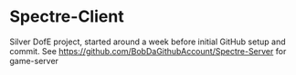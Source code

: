 # Spectre-Client
Silver DofE project, started around a week before initial GitHub setup and commit.
See https://github.com/BobDaGithubAccount/Spectre-Server for game-server
